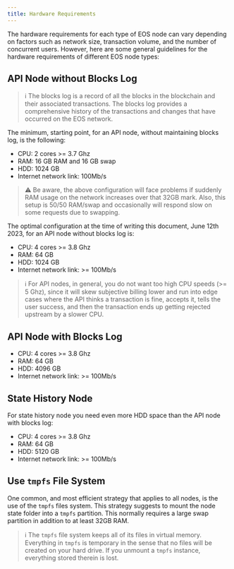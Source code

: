 ```yaml
---
title: Hardware Requirements
---
```


The hardware requirements for each type of EOS node can vary depending on factors such as network size, transaction volume, and the number of concurrent users. However, here are some general guidelines for the hardware requirements of different EOS node types:

## API Node without Blocks Log

> ℹ️ The blocks log is a record of all the blocks in the blockchain and their associated transactions. The blocks log provides a comprehensive history of the transactions and changes that have occurred on the EOS network.

The minimum, starting point, for an API node, without maintaining blocks log, is the following:

- CPU: 2 cores >= 3.7 Ghz
- RAM: 16 GB RAM and 16 GB swap
- HDD: 1024 GB
- Internet network link: 100Mb/s

> ⚠ Be aware, the above configuration will face problems if suddenly RAM usage on the network increases over that 32GB mark. Also, this setup is 50/50 RAM/swap and occasionally will respond slow on some requests due to swapping.

The optimal configuration at the time of writing this document, June 12th 2023, for an API node without blocks log is:

- CPU: 4 cores >= 3.8 Ghz
- RAM: 64 GB
- HDD: 1024 GB
- Internet network link: >= 100Mb/s

> ℹ️ For API nodes, in general, you do not want too high CPU speeds (>= 5 Ghz), since it will skew subjective billing lower and run into edge cases where the API thinks a transaction is fine, accepts it, tells the user success, and then the transaction ends up getting rejected upstream by a slower CPU.

## API Node with Blocks Log

- CPU: 4 cores >= 3.8 Ghz
- RAM: 64 GB
- HDD: 4096 GB
- Internet network link: >= 100Mb/s

## State History Node

For state history node you need even more HDD space than the API node with blocks log:

- CPU: 4 cores >= 3.8 Ghz
- RAM: 64 GB
- HDD: 5120 GB
- Internet network link: >= 100Mb/s

## Use `tmpfs` File System

One common, and most efficient strategy that applies to all nodes, is the use of the `tmpfs` files system. This strategy suggests to mount the node state folder into a `tmpfs` partition. This normally requires a large swap partition in addition to at least 32GB RAM.

> ℹ️ The `tmpfs` file system keeps all of its files in virtual memory. Everything in `tmpfs` is temporary in the sense that no files will be created on your hard drive. If you unmount a `tmpfs` instance, everything stored therein is lost.
